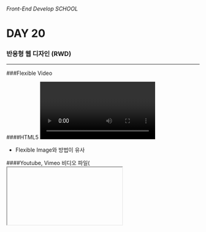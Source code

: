 ###### Front-End Develop SCHOOL

# DAY 20

### 반응형 웹 디자인 (RWD)

---

###Flexible Video

####HTML5 <video>

 - Flexible Image와 방법이 유사

####Youtube, Vimeo 비디오 파일( <iframe>, <object>, <embed> )

 - <iframe> 을 감싸는 컨테이너 요소가 필요
 - position 속성 필요(<iframe>요소는 `absolute` 부모요소는 `relative`)
 - <iframe>요소에 `top: 0; width: 100%; height: 100%;`
 - 부모 컨테이너 요소에는 `height: 0; padding-bottom: *스크린비율`

```html
<div class="container">
  <h3>iframe 예시</h3>
  <!-- video와 달리 컨테이너가 하나 더 필요하다 -->
  <div class="rwd-media-container">
    <iframe src="..." class="rwd-media" width="640" height="360" allowfullscreen></iframe>
  </div>
  <h3>iframe : vimeo 예시</h3>
  <div class="rwd-media-container">
    <iframe src="..." allowfullscreen class="rwd-media"></iframe>
  </div>
</div>
```
```css
.container {
  max-width: 1130px;
  min-height: 100vh;
  margin-left: auto;
  margin-right: auto;
  background: #aaa;
}
.container h2 {
  margin-top: 0;
}
.rwd-video {
  max-width: 640px;
  width: 100%;
  height: auto;
  border: 1px solid red;
}
iframe {
  border: 0;
}

.rwd-media {
  /*
    width: 100%; 
    height: auto;
    html5의 video 처럼 적용되지 않는다.
   */

  position: absolute;
  top: 0
  width: 100%;
  height: 100%;
}

.rwd-media-container {
  position: relative;
  /* 혹시모를 상황에 대비한 height 설정 */
  height: 0;
  /*
    16:9 => 56.25%, 4:3 = 75%, 21:9 = 42.857142857 */
   */
  padding-bottom: 56.25%; 
  padding-top: 30px;
}
```

-

###Media Queries, 중단점 설계

참고 링크    
[Media Queries, MDN](https://developer.mozilla.org/ko/docs/Web/Guide/CSS/Media_queries)

```css
/* CSS v2 */
@media screen {}
@media all {}
@media print {}

/* CSS v3 */
@media [only|not] <media-type> and (<condition>) { ... }
```

####(Hi-DPI)고해상도 이미지 처리를 위한 미디어 쿼리 구문
```css
@media
  (-webkit-min-device-pixel-ratio: 2),
  (-moz-min-device-pixel-ratio: 2),
  (min-resolution: 2dppx),
  (min-resolution: 192dpi) /* 96 * 2 */
  {
    /* 고해상도 처리를 위한 Bitmap 이미지 코드 */
  }
```

####Viewport
```html
<meta class="viewport" content="width=device-width, initial-scale=1"></meta>
```
```css
/* 실제 viewport 표준 코드, 아직 지원이 많이 되진 않는다. */
@viewport {
  width: device-width;
  zoom: 1;
}
```

```css
body {
  height: 100vh;
  min-width: 30rem;
  background: #fe4940;
  font: 1rem/100vh "Spoqa Han Sans", sans-serif;
  text-align: center;
}

body::before {
  content: 'Mobile View';
  font-size: 6.25rem;
  color: #fff;
}

```

####버티컬 디자인

 - 높이에 따른 디자인을 미디어 쿼리로 제어한다.
 - 여러 테스팅을 통해 코드 변경의 필요성을 알 수 있다.

```css
/* 최소 높이가 600px 이고 orientation이 landscape일 때 */
@media (min-height: 600px) and (orientation: landscape) {
  body {
    background: #8094ff;
  }
}

@media (max-height: 300px) {
  body::before {
    content: 'Mobile View + Max Height';
  }
}

@media (min-width: 600px) {
  body { ... }
  body::before {
    content: 'Tablet View';
  }
}

@media (min-width: 10000px ) {
  body { ... }
  body::before {
    content: 'Desktop View';
  }
}
```

-

###Responsive Grid

```html
<div class="container">
  <section class="unit-m-1-2 unit-l-1-3">
    <h2 class="headline">Headline 1</h2>
  </section>
  <section>
    <h2 class="headline">Headline 2</h2>
  </section>
  <section>
    <h2 class="headline">Headline 3</h2>
  </section>
</div>
```
```css
.container section { box-sizing: border-box; heigth: 100vh; color: white; text-align: center; }
.container section:nth-child(1) { background: red; }
.container section:nth-child(2) { background: green; }
.container section:nth-child(3) { background: blue; }

.container .headline { margin-top: 0; margin-bottom: 0;}

/* 가변 그리드 모듈 */
[class*="unit-"] {
  float:left;
  width: 100%;
}

@media (min-width: ...px) {
  .unit-m-1-2 { width: 50%; }
  .unit-m-1-3 { width: 33.3333%; }
  .unit-m-2-3 { width: 66.66667%; }
}

@media (min-width: ...px) {
  .unit-l-1-2 { width: 50%; }
  .unit-l-1-3 { width: 33.3333%; }
  .unit-l-2-3 { width: 66.66667%; }
}
```

-

### 기타/참고

- [Flexible Grid Standards](http://tgrs.pk/u7kjy)
- [Responsive Images Standards](http://tgrs.pk/9849p)
- [Using Sencha for image optimization](http://tgrs.pk/so2ho)
- [Content Handling](http://tgrs.pk/p8iui)
- [Responsive CMS: modx.com](http://modx.com/)
- [Responsive CMS: wordpress.com](http://wordpress.com/)
- [Performance Best Practices](http://tgrs.pk/7pya9)
- [Examples of great responsive designs](http://mediaqueri.es)
- [Adaptive Content Management](http://tgrs.pk/3gkod)
- [Thought Leadership](http://tgrs.pk/tst71)
- [Thought Leadership](http://tgrs.pk/sjsqn)
- [Thought Leadership](http://tgrs.pk/kfs07)
- [Tigerspike Live Example](http://www.careconnectivity.org)
- [Test a responsive design](http://tgrs.pk/4cyx7)
- [Test a responsive design](http://tgrs.pk/96u9l)
- [Modularity and Style Guides](http://tgrs.pk/4jfqe)
- [Style Tiles](http://styletil.es/)
- [Anatomy of an Adaptive Web Experience](http://tgrs.pk/5j514)
- [embedresponsively.com](http://embedresponsively.com/)